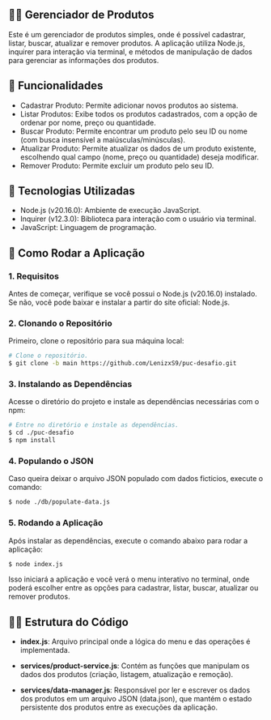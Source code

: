 ## 🥤🛒 Gerenciador de Produtos
Este é um gerenciador de produtos simples, onde é possível cadastrar, listar, buscar, atualizar e remover produtos. A aplicação utiliza Node.js, inquirer para interação via terminal, e métodos de manipulação de dados para gerenciar as informações dos produtos.

## 📱 Funcionalidades
* Cadastrar Produto: Permite adicionar novos produtos ao sistema.
* Listar Produtos: Exibe todos os produtos cadastrados, com a opção de ordenar por nome, preço ou quantidade.
* Buscar Produto: Permite encontrar um produto pelo seu ID ou nome (com busca insensível a maiúsculas/minúsculas).
* Atualizar Produto: Permite atualizar os dados de um produto existente, escolhendo qual campo (nome, preço ou quantidade) deseja modificar.
* Remover Produto: Permite excluir um produto pelo seu ID.


## 🧰 Tecnologias Utilizadas
* Node.js (v20.16.0): Ambiente de execução JavaScript.
* Inquirer (v12.3.0): Biblioteca para interação com o usuário via terminal.
* JavaScript: Linguagem de programação.

## 🧩 Como Rodar a Aplicação

### 1. Requisitos
Antes de começar, verifique se você possui o Node.js (v20.16.0) instalado. Se não, você pode baixar e instalar a partir do site oficial: Node.js.

### 2. Clonando o Repositório
Primeiro, clone o repositório para sua máquina local:

``` bash
# Clone o repositório.
$ git clone -b main https://github.com/LenizxS9/puc-desafio.git
```

### 3. Instalando as Dependências
Acesse o diretório do projeto e instale as dependências necessárias com o npm:

``` bash
# Entre no diretório e instale as dependências.
$ cd ./puc-desafio
$ npm install

```

### 4. Populando o JSON
Caso queira deixar o arquivo JSON populado com dados ficticios, execute o comando:

``` bash
$ node ./db/populate-data.js
```

### 5. Rodando a Aplicação
Após instalar as dependências, execute o comando abaixo para rodar a aplicação:

``` bash
$ node index.js
```

Isso iniciará a aplicação e você verá o menu interativo no terminal, onde poderá escolher entre as opções para cadastrar, listar, buscar, atualizar ou remover produtos.



## 👩‍💻 Estrutura do Código
* **index.js**: Arquivo principal onde a lógica do menu e das operações é implementada.

* **services/product-service.js**: Contém as funções que manipulam os dados dos produtos (criação, listagem, atualização e remoção).

* **services/data-manager.js**: Responsável por ler e escrever os dados dos produtos em um arquivo JSON (data.json), que mantém o estado persistente dos produtos entre as execuções da aplicação.
